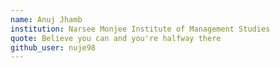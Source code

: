 ```yaml
---
name: Anuj Jhamb
institution: Narsee Monjee Institute of Management Studies
quote: Believe you can and you're halfway there
github_user: nuje98
---
```


